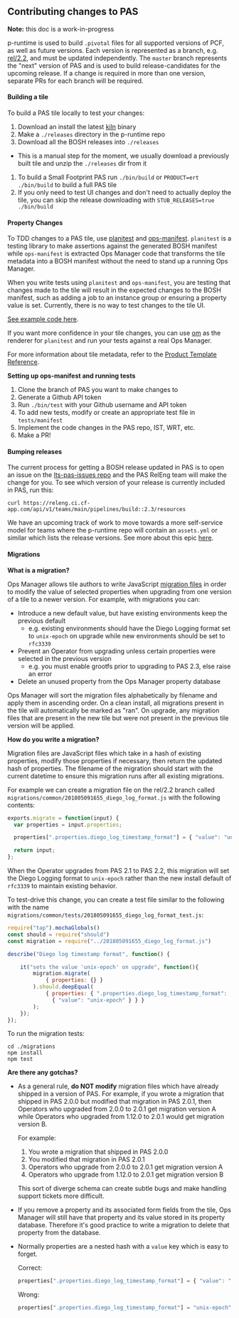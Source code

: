## Contributing changes to PAS

**Note:** this doc is a work-in-progress

p-runtime is used to build `.pivotal` files for all supported versions of PCF,
as well as future versions.
Each version is represented as a branch, e.g. [rel/2.2](https://github.com/pivotal-cf/p-runtime/tree/rel/2.0), and must be updated independently.
The `master` branch represents the "next" version of PAS and is used to build
release-candidates for the upcoming release.
If a change is required in more than one version, separate PRs for each branch will be required.

#### Building a tile

To build a PAS tile locally to test your changes:
1. Download an install the latest
   [kiln](https://github.com/pivotal-cf/kiln/releases) binary
1. Make a `./releases` directory in the p-runtime repo
1. Download all the BOSH releases into `./releases`
  - This is a manual step for the moment, we usually download a previously built
    tile and unzip the `./releases` dir from it
1. To build a Small Footprint PAS run `./bin/build` or `PRODUCT=ert ./bin/build` to
   build a full PAS tile
1. If you only need to test UI changes and don't need to actually deploy the
   tile, you can skip the release downloading with `STUB_RELEASES=true
   ./bin/build`

#### Property Changes

To TDD changes to a PAS tile, use [planitest](https://github.com/pivotal-cf/planitest) and [ops-manifest](https://github.com/pivotal-cf/ops-manifest). `planitest` is a testing library to make assertions against the generated BOSH manifest while `ops-manifest` is extracted Ops Manager code that transforms the tile metadata into a BOSH manifest without the need to stand up a running Ops Manager. 

When you write tests using `planitest` and `ops-manifest`, you are testing that changes made to the tile will result in the expected changes to the BOSH manifest, such as adding a job to an instance group or ensuring a property value is set. Currently, there is no way to test changes to the tile UI. 

[See example code here](https://github.com/pivotal-cf/planitest/blob/master/example_product_service_test.go).

If you want more confidence in your tile changes, you can use [om](https://github.com/pivotal-cf/om/) as the renderer for `planitest` and run your tests against a real Ops Manager.

For more information about tile metadata, refer to the [Product Template Reference](https://docs.pivotal.io/tiledev/2-2/product-template-reference.html).

**Setting up ops-manifest and running tests**

1. Clone the branch of PAS you want to make changes to
1. Generate a Github API token
1. Run `./bin/test` with your Github username and API token
1. To add new tests, modify or create an appropriate test file in `tests/manifest`
1. Implement the code changes in the PAS repo, IST, WRT, etc.
1. Make a PR!

#### Bumping releases

The current process for getting a BOSH release updated in PAS is to open an
issue on the [lts-pas-issues repo](https://github.com/pivotal-cf/lts-pas-issues/issues) and the PAS RelEng team will make the change for you.
To see which version of your release is currently included in PAS, run this:
```
curl https://releng.ci.cf-app.com/api/v1/teams/main/pipelines/build::2.3/resources
```

We have an upcoming track of work to move towards a more self-service model for teams where the p-runtime repo will contain an `assets.yml` or similar which lists the release versions.
See more about this epic [here](https://www.pivotaltracker.com/epic/show/4007210).

#### Migrations

**What is a migration?**

Ops Manager allows tile authors to write JavaScript [migration
files](https://docs.pivotal.io/tiledev/2-2/tile-upgrades.html#import) in order
to modify the value of selected properties when upgrading from one version of a
tile to a newer version.
For example, with migrations you can:
- Introduce a new default value, but have existing environments keep the
  previous default
  - e.g. existing environments should have the Diego Logging format set to
    `unix-epoch` on upgrade while new environments should be set to `rfc3339`
- Prevent an Operator from upgrading unless certain properties were selected in
  the previous version
  - e.g. you must enable grootfs prior to upgrading to PAS 2.3, else raise an
    error
- Delete an unused property from the Ops Manager property database

Ops Manager will sort the migration files alphabetically by filename and apply
them in ascending order. On a clean install, all migrations present in the tile
will automatically be marked as "ran". On upgrade, any migration files that are
present in the new tile but were not present in the previous tile version will
be applied.

**How do you write a migration?**

Migration files are JavaScript files which take in a hash of existing
properties, modify those properties if necessary, then return the updated hash
of properties. The filename of the migration should start with the current
datetime to ensure this migration runs after all existing migrations.

For example we can create a migration file on the rel/2.2 branch called `migrations/common/201805091655_diego_log_format.js` with the following contents:

```js
exports.migrate = function(input) {
  var properties = input.properties;

  properties[".properties.diego_log_timestamp_format"] = { "value": "unix-epoch" };

  return input;
};
```

When the Operator upgrades from PAS 2.1 to PAS 2.2, this migration will set the
Diego Logging format to `unix-epoch` rather than the new install default of
`rfc3339` to maintain existing behavior.

To test-drive this change, you can create a test file similar to the following
with the name `migrations/common/tests/201805091655_diego_log_format_test.js`:

```js
require("tap").mochaGlobals()
const should = require("should")
const migration = require("../201805091655_diego_log_format.js")

describe("Diego log timestamp format", function() {

    it("sets the value 'unix-epoch' on upgrade", function(){
        migration.migrate(
            { properties: {} }
        ).should.deepEqual(
            { properties: { ".properties.diego_log_timestamp_format":
              { "value": "unix-epoch" } } }
        );
    });
});
```

To run the migration tests:

```
cd ./migrations
npm install
npm test
```

**Are there any gotchas?**

- As a general rule, **do NOT modify** migration files which have already shipped in a version of PAS.
  For example, if you wrote a migration that shipped in PAS 2.0.0 but modified
  that migration in PAS 2.0.1, then Operators who upgraded from 2.0.0 to 2.0.1
  get migration version A while Operators who upgraded from 1.12.0 to 2.0.1 would get migration version B.

  For example:
  1. You wrote a migration that shipped in PAS 2.0.0
  2. You modified that migration in PAS 2.0.1
  3. Operators who upgrade from 2.0.0 to 2.0.1 get migration version A
  4. Operators who upgrade from 1.12.0 to 2.0.1 get migration version B

  This sort of diverge schema can create subtle bugs and make handling support
  tickets more difficult.
- If you remove a property and its associated form fields from the tile, Ops
  Manager will still have that property and its value stored in its property
  database. Therefore it's good practice to write a migration to delete that
  property from the database.
- Normally properties are a nested hash with a `value` key which is easy to
  forget.

  Correct:
  ```js
  properties[".properties.diego_log_timestamp_format"] = { "value": "unix-epoch" };
  ```

  Wrong:
  ```js
  properties[".properties.diego_log_timestamp_format"] = "unix-epoch"; // missing { "value": ... }
  ```
